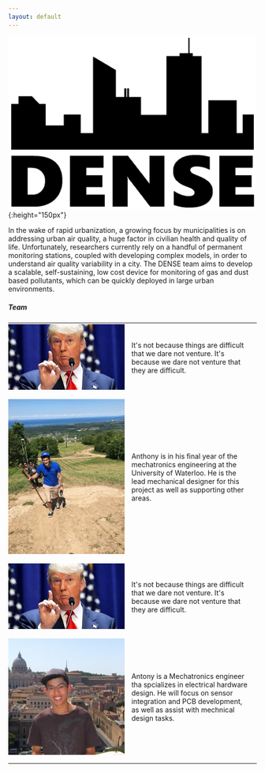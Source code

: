 ```yaml
---
layout: default
---
```


![yo](assets/logo.png){:height="150px"}

In the wake of rapid urbanization, a growing focus by municipalities is on addressing urban air quality, a huge factor in civilian health and quality of life. Unfortunately, researchers currently rely on a handful of permanent monitoring stations, coupled with developing complex models, in order to understand air quality variability in a city.  The DENSE team aims to develop a scalable, self-sustaining, low cost device for monitoring of gas and dust based pollutants, which can be quickly deployed in large urban environments.

##### Team

<style>
    table {
        border: none;
    }
    td {
        padding-bottom: 1em;
        padding-right: 1em;
        padding-left: 0;
    }

    td, th {
        border: none;
    }
</style>

<table>
<col width="250px">

<tr>
<td><img src="assets/trump.jpg"></td>
<td><p>It's not because things are difficult that we dare not venture. It's because we dare not venture that they are difficult.</p></td>
</tr>

<tr>
<td><img src="assets/anthonys_face.jpg"></td>
<td><p>Anthony is in his final year of the mechatronics engineering at the University of Waterloo. He is the lead mechanical designer for this project as well as supporting other areas.</p></td>
</tr>

<tr>
<td><img src="assets/trump.jpg"></td>
<td><p>It's not because things are difficult that we dare not venture. It's because we dare not venture that they are difficult.</p></td>
</tr>

<tr>
<td><img src="assets/antonys_face.jpg"></td>
<td><p>Antony is a Mechatronics engineer tha spcializes in electrical hardware design. He will focus on sensor integration and PCB development, as well as assist with mechnical design tasks.<p></td>
</tr>
</table>

